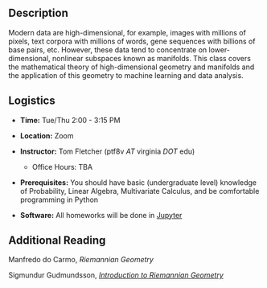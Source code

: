 ## Description

Modern data are high-dimensional, for example, images with millions of pixels,
text corpora with millions of words, gene sequences with billions of base pairs,
etc. However, these data tend to concentrate on lower-dimensional, nonlinear
subspaces known as manifolds. This class covers the mathematical theory of
high-dimensional geometry and manifolds and the application of this geometry to
machine learning and data analysis.

## Logistics

* **Time:** Tue/Thu 2:00 - 3:15 PM
* **Location:** Zoom
* **Instructor:** Tom Fletcher (ptf8v *AT* virginia *DOT* edu)
  - Office Hours: TBA

* **Prerequisites:** You should have basic (undergraduate level) knowledge of Probability, Linear Algebra, Multivariate Calculus, and be comfortable programming in Python
* **Software:** All homeworks will be done in [Jupyter](https://jupyter.org)

## Additional Reading

Manfredo do Carmo, *Riemannian Geometry*

Sigmundur Gudmundsson, [*Introduction to Riemannian Geometry*](http://www.matematik.lu.se/matematiklu/personal/sigma/Riemann.pdf)